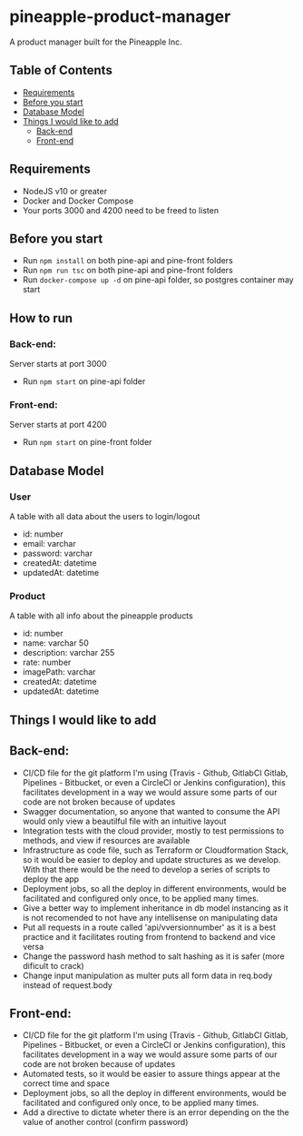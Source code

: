# pineapple-product-manager
A product manager built for the Pineapple Inc.

## Table of Contents
- [Requirements](#requirements)
- [Before you start](#before-you-start)
- [Database Model](#database-model)
- [Things I would like to add](#things-i-would-like-to-add)
    * [Back-end](#back-end)
    * [Front-end](#front-end)

## Requirements
- NodeJS v10 or greater
- Docker and Docker Compose
- Your ports 3000 and 4200 need to be freed to listen

## Before you start
- Run `npm install` on both pine-api and pine-front folders
- Run `npm run tsc` on both pine-api and pine-front folders
- Run `docker-compose up -d` on pine-api folder, so postgres container may start

## How to run
### Back-end:
Server starts at port 3000
- Run `npm start` on pine-api folder
### Front-end:
Server starts at port 4200
- Run `npm start` on pine-front folder

## Database Model
### User
A table with all data about the users to login/logout
- id: number
- email: varchar
- password: varchar
- createdAt: datetime
- updatedAt: datetime
### Product
A table with all info about the pineapple products
- id: number
- name: varchar 50
- description: varchar 255
- rate: number
- imagePath: varchar
- createdAt: datetime
- updatedAt: datetime

## Things I would like to add
## Back-end:
 - CI/CD file for the git platform I'm using (Travis - Github, GitlabCI Gitlab, Pipelines - Bitbucket, or even a CircleCI or Jenkins configuration), this facilitates development in a way we would assure some parts of our code are not broken because of updates
 - Swagger documentation, so anyone that wanted to consume the API would only view a beautilful file with an intuitive layout
 - Integration tests with the cloud provider, mostly to test permissions to methods, and view if resources are available
 - Infrastructure as code file, such as Terraform or Cloudformation Stack, so it would be easier to deploy and update structures as we develop. With that there would be the need to develop a series of scripts to deploy the app
 - Deployment jobs, so all the deploy in different environments, would be facilitated and configured only once, to be applied many times.
 - Give a better way to impĺement inheritance in db model instancing as it is not recomended to not have any intellisense on manipulating data
 - Put all requests in a route called 'api/vversionnumber' as it is a best practice and it facilitates routing from frontend to backend and vice versa
 - Change the password hash method to salt hashing as it is safer (more dificult to crack)
 - Change input manipulation as multer puts all form data in req.body instead of request.body
## Front-end:
 - CI/CD file for the git platform I'm using (Travis - Github, GitlabCI Gitlab, Pipelines - Bitbucket, or even a CircleCI or Jenkins configuration), this facilitates development in a way we would assure some parts of our code are not broken because of updates
 - Automated tests, so it would be easier to assure things appear at the correct time and space
 - Deployment jobs, so all the deploy in different environments, would be facilitated and configured only once, to be applied many times.
 - Add a directive to dictate wheter there is an error depending on the the value of another control (confirm password)
 

